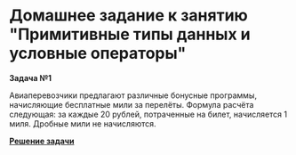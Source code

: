 # Домашнее задание к занятию "Примитивные типы данных и условные операторы"

**Задача №1**

Авиаперевозчики предлагают различные бонусные программы, начисляющие бесплатные мили за перелёты. Формула расчёта следующая: за каждые 20 рублей, потраченные на билет, начисляется 1 миля. Дробные мили не начисляются.

[**Решение задачи**](https://github.com/Kozyavin/HomeStudyJava_HW_2_1/blob/main/src/Main.java)
